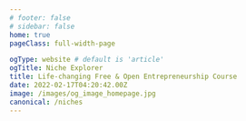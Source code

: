 ```yaml
---
# footer: false
# sidebar: false
home: true
pageClass: full-width-page

ogType: website # default is 'article'
ogTitle: Niche Explorer
title: Life-changing Free & Open Entrepreneurship Course
date: 2022-02-17T04:20:42.00Z
image: /images/og_image_homepage.jpg
canonical: /niches
---
```


<NicheExplorer />

<Footer />
